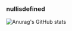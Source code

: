 ### nullisdefined
![Anurag's GitHub stats](https://github-readme-stats.vercel.app/api?username=nullisdefined&show_icons=true&theme=noctis_minimus)
